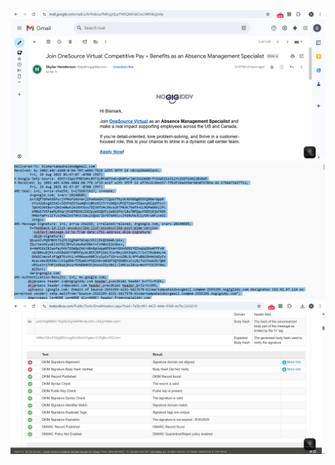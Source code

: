 


![First Screenshot](Screenshots/task1_email_1.png)
![Second Screenshot](screenshots/task1_email_2.png)
![Third Screenshot](screenshots/task1_email_3.png)


